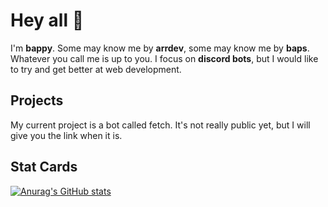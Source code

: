 # Hey all 👋 
I'm **bappy**. Some may know me by **arrdev**, some may know me by **baps**. Whatever you call me is up to you. I focus on **discord bots**, but I would like to try and get better at web development.
## Projects
My current project is a bot called fetch. It's not really public yet, but I will give you the link when it is.
## Stat Cards
[![Anurag's GitHub stats](https://github-readme-stats.vercel.app/api?username=BappyWasTaken&hide_border=true&theme=vue-dark)](https://github.com/anuraghazra/github-readme-stats) 

